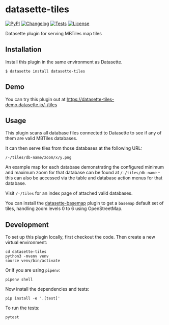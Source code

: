 # datasette-tiles

[![PyPI](https://img.shields.io/pypi/v/datasette-tiles.svg)](https://pypi.org/project/datasette-tiles/)
[![Changelog](https://img.shields.io/github/v/release/simonw/datasette-tiles?include_prereleases&label=changelog)](https://github.com/simonw/datasette-tiles/releases)
[![Tests](https://github.com/simonw/datasette-tiles/workflows/Test/badge.svg)](https://github.com/simonw/datasette-tiles/actions?query=workflow%3ATest)
[![License](https://img.shields.io/badge/license-Apache%202.0-blue.svg)](https://github.com/simonw/datasette-tiles/blob/main/LICENSE)

Datasette plugin for serving MBTiles map tiles

## Installation

Install this plugin in the same environment as Datasette.

    $ datasette install datasette-tiles

## Demo

You can try this plugin out at https://datasette-tiles-demo.datasette.io/-/tiles

## Usage

This plugin scans all database files connected to Datasette to see if any of them are valid MBTiles databases.

It can then serve tiles from those databases at the following URL:

    /-/tiles/db-name/zoom/x/y.png

An example map for each database demonstrating the configured minimum and maximum zoom for that database can be found at `/-/tiles/db-name` - this can also be accessed via the table and database action menus for that database.

Visit `/-/tiles` for an index page of attached valid databases.

You can install the [datasette-basemap](https://datasette.io/plugins/datasette-basemap) plugin to get a `basemap` default set of tiles, handling zoom levels 0 to 6 using OpenStreetMap.

## Development

To set up this plugin locally, first checkout the code. Then create a new virtual environment:

    cd datasette-tiles
    python3 -mvenv venv
    source venv/bin/activate

Or if you are using `pipenv`:

    pipenv shell

Now install the dependencies and tests:

    pip install -e '.[test]'

To run the tests:

    pytest
